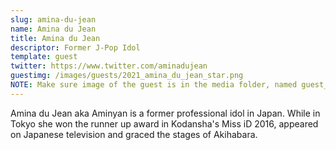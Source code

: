 ```yaml
---
slug: amina-du-jean
name: Amina du Jean
title: Amina du Jean
descriptor: Former J-Pop Idol
template: guest
twitter: https://www.twitter.com/aminadujean
guestimg: /images/guests/2021_amina_du_jean_star.png
NOTE: Make sure image of the guest is in the media folder, named guest_(YEAR)_(GUEST_SLUG).png
---
```


Amina du Jean aka Aminyan is a former professional idol in Japan. While in Tokyo she won the runner up award in Kodansha's Miss iD 2016, appeared on Japanese television and graced the stages of Akihabara. 
